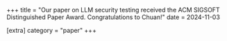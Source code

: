 +++
title = "Our paper on LLM security testing received the ACM SIGSOFT Distinguished Paper Award. Congratulations to Chuan!"
date = 2024-11-03

[extra]
category = "paper"
+++
